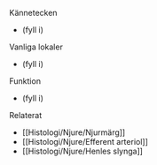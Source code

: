 Kännetecken
- (fyll i)

Vanliga lokaler
- (fyll i)

Funktion
- (fyll i)

Relaterat
- [[Histologi/Njure/Njurmärg]]
- [[Histologi/Njure/Efferent arteriol]]
- [[Histologi/Njure/Henles slynga]]
